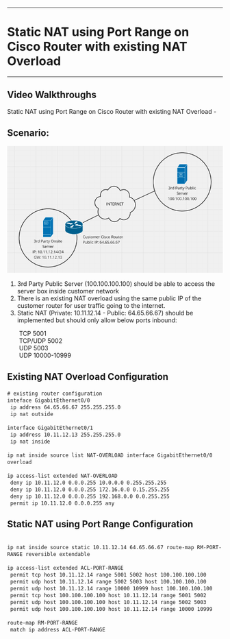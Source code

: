 
---
# Static NAT using Port Range on Cisco Router with existing NAT Overload
---

## Video Walkthroughs
Static NAT using Port Range on Cisco Router with existing NAT Overload - 

## Scenario:

![alt text](https://github.com/hackd-art/networking-tips-and-tricks/blob/main/static-nat-using-port-range-on-cisco-router.png)

1. 3rd Party Public Server (100.100.100.100) should be able to access the server box inside customer network
2. There is an existing NAT overload using the same public IP of the customer router for user traffic going to the internet.
3. Static NAT (Private: 10.11.12.14 - Public: 64.65.66.67) should be implemented but should only allow below ports inbound:

  TCP 5001<br>
  TCP/UDP 5002<br>
  UDP 5003<br>
  UDP 10000-10999<br>

## Existing NAT Overload Configuration

```shell
# existing router configuration
inteface GigabitEthernet0/0
 ip address 64.65.66.67 255.255.255.0
 ip nat outside

interface GigabitEthernet0/1
 ip address 10.11.12.13 255.255.255.0
 ip nat inside

ip nat inside source list NAT-OVERLOAD interface GigabitEthernet0/0 overload

ip access-list extended NAT-OVERLOAD
 deny ip 10.11.12.0 0.0.0.255 10.0.0.0 0.255.255.255
 deny ip 10.11.12.0 0.0.0.255 172.16.0.0 0.15.255.255
 deny ip 10.11.12.0 0.0.0.255 192.168.0.0 0.0.255.255
 permit ip 10.11.12.0 0.0.0.255 any
```

## Static NAT using Port Range Configuration

```shell

ip nat inside source static 10.11.12.14 64.65.66.67 route-map RM-PORT-RANGE reversible extendable

ip access-list extended ACL-PORT-RANGE
 permit tcp host 10.11.12.14 range 5001 5002 host 100.100.100.100
 permit udp host 10.11.12.14 range 5002 5003 host 100.100.100.100
 permit udp host 10.11.12.14 range 10000 10999 host 100.100.100.100
 permit tcp host 100.100.100.100 host 10.11.12.14 range 5001 5002
 permit udp host 100.100.100.100 host 10.11.12.14 range 5002 5003
 permit udp host 100.100.100.100 host 10.11.12.14 range 10000 10999

route-map RM-PORT-RANGE
 match ip address ACL-PORT-RANGE
```


